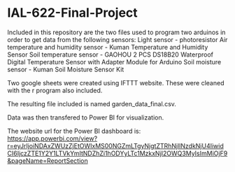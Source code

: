 # IAL-622-Final-Project
Included in this repository are the two files used to program two arduinos in order to get data from the following sensors:
Light sensor - photoresistor
Air temperature and humidity sensor - Kuman Temperature and Humidity Sensor
Soil temperature sensor - GAOHOU 2 PCS DS18B20 Waterproof Digital Temperature Sensor with Adapter Module for Arduino
Soil moisture sensor - Kuman Soil Moisture Sensor Kit

Two google sheets were created using IFTTT website. These were cleaned with the r program also included.

The resulting file included is named garden_data_final.csv.

Data was then transfered to Power BI for visualization.

The website url for the Power BI dashboard is: https://app.powerbi.com/view?r=eyJrIjoiNDAxZWUzZjEtOWIxMS00NGZmLTgyNjgtZTRhNjllNzdkNjU4IiwidCI6IjczZTE1Y2Y1LTVkYmItNDZhZi1hODYyLTc1MzkxNjI2OWQ3MyIsImMiOjF9&pageName=ReportSection

